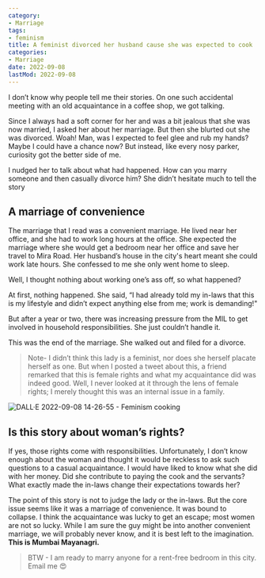 ```yaml
---
category:
- Marriage
tags:
- feminism
title: A feminist divorced her husband cause she was expected to cook
categories:
- Marriage
date: 2022-09-08
lastMod: 2022-09-08
---
```

I don’t know why people tell me their stories. On one such accidental meeting with an old acquaintance in a coffee shop, we got talking.

Since I always had a soft corner for her and was a bit jealous that she was now married, I asked her about her marriage. But then she blurted out she was divorced. Woah! Man, was I expected to feel glee and rub my hands? Maybe I could have a chance now? But instead, like every nosy parker, curiosity got the better side of me.

I nudged her to talk about what had happened. How can you marry someone and then casually divorce him? She didn’t hesitate much to tell the story

## A marriage of convenience

The marriage that I read was a convenient marriage. He lived near her office, and she had to work long hours at the office. She expected the marriage where she would get a bedroom near her office and save her travel to Mira Road. Her husband’s house in the city's heart meant she could work late hours. She confessed to me she only went home to sleep.

Well, I thought nothing about working one’s ass off, so what happened?

At first, nothing happened. She said, “I had already told my in-laws that this is my lifestyle and didn’t expect anything else from me; work is demanding!"

But after a year or two, there was increasing pressure from the MIL to get involved in household responsibilities. She just couldn’t handle it.

This was the end of the marriage. She walked out and filed for a divorce.

> Note- I didn’t think this lady is a feminist, nor does she herself placate herself as one. But when I posted a tweet about this, a friend remarked that this is female rights and what my acquaintance did was indeed good. Well, I never looked at it through the lens of female rights; I merely thought this was an internal issue in a family.

![DALL·E 2022-09-08 14-26-55 - Feminism cooking](https://mataroa.blog/images/0bcc30dd.png)

## Is this story about woman’s rights? 

If yes, those rights come with responsibilities. Unfortunately, I don’t know enough about the woman and thought it would be reckless to ask such questions to a casual acquaintance. I would have liked to know what she did with her money. Did she contribute to paying the cook and the servants? What exactly made the in-laws change their expectations towards her?  

The point of this story is not to judge the lady or the in-laws. But the core issue seems like it was a marriage of convenience. It was bound to collapse. I think the acquaintance was lucky to get an escape; most women are not so lucky. While I am sure the guy might be into another convenient marriage, we will probably never know, and it is best left to the imagination. **This is Mumbai Mayanagri.**

> BTW - I am ready to marry anyone for a rent-free bedroom in this city. Email me 😍
